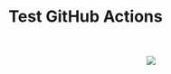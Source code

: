 # Test GitHub Actions
<p align="center">
  <br><br>
  <img src="https://github.com/yum-yab/actions-test/workflows/Ontology-tracker/badge.svg">
</p>

